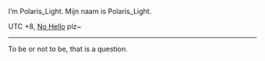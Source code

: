 I’m Polaris_Light. Mijn naam is Polaris_Light.

UTC +8, [No Hello](https://nohello.net/) plz~

---

To be or not to be, that is a question.
